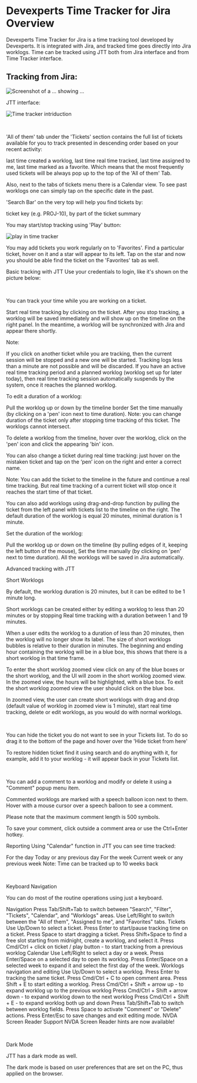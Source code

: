 # Devexperts Time Tracker for Jira Overview

Devexperts Time Tracker for Jira is a time tracking tool developed by Devexperts. It is integrated with Jira, and tracked time goes directly into 
Jira worklogs. Time can be tracked using JTT both from Jira interface and from Time Tracker interface.

## Tracking from Jira:
![Screenshot of a ... showing ...](/assets/images/tracking-from-Jira.jpg)

JTT interface:

![Time tracker intriduction](/assets/images/Manual_introduction.jpg)

    ‌‌‍‍

'All of them' tab under the 'Tickets' section сontains the full list of tickets available for you to track presented in descending order based on your recent activity:

last time created a worklog,
last time real time tracked,
last time assigned to me,
last time marked as a favorite.
Which means that the most frequently used tickets will be always pop up to the top of the 'All of them' Tab.

Also, next to the tabs of tickets menu there is a Calendar view. To see past worklogs one can simply tap on the specific date in the past.

'Search Bar' on the very top will help you find tickets by:

ticket key (e.g. PROJ-10),
by part of the ticket summary


You may start/stop tracking using 'Play' button:

![play in time tracker](/assets/images/play.jpg)





You may add tickets you work regularly on to 'Favorites'. Find a particular ticket, hover on it and a star will appear to its left. Tap on the star and now you should be able find the ticket on the 'Favorites' tab as well.








Basic tracking with JTT
Use your credentials to login, like it's shown on the picture below:



    ‌‌‍‍

You can track your time while you are working on a ticket.

Start real time tracking by clicking on the ticket. After you stop tracking, a worklog will be saved immediately and will show up on the timeline on the right panel. In the meantime, a worklog will be synchronized with Jira and appear there shortly.

Note:

If you click on another ticket while you are tracking, then the current session will be stopped and a new one will be started. Tracking logs less than a minute are not possible and will be discarded.
If you have an active real time tracking period and a planned worklog (worklog set up for later today), then real time tracking session automatically suspends by the system, once it reaches the planned worklog.




To edit a duration of a worklog:

Pull the worklog up or down by the timeline border
Set the time manually (by clicking on a 'pen' icon next to time duration).
Note: you can change duration of the ticket only after stopping time tracking of this ticket. The worklogs cannot intersect.





To delete a worklog from the timeline, hover over the worklog, click on the 'pen' icon and click the appearing 'bin' icon.





You can also change a ticket during real time tracking: just hover on the mistaken ticket and tap on the ‘pen’ icon on the right and enter a correct name. 





Note: You can add the ticket to the timeline in the future and continue a real time tracking. But real time tracking of a current ticket will stop once it reaches the start time of that ticket. 

You can also add worklogs using drag-and-drop function by pulling the ticket from the left panel with tickets list to the timeline on the right. The default duration of the worklog is equal 20 minutes, minimal duration is 1 minute. 



Set the duration of the worklog:

Pull the worklog up or down on the timeline (by pulling edges of it, keeping the left button of the mouse),
Set the time manually (by clicking on 'pen' next to time duration).
All the worklogs will be saved in Jira automatically. 




Advanced tracking with JTT
    ‌‌‍‍

Short Worklogs

By default, the worklog duration is 20 minutes, but it can be edited to be 1 minute long.

Short worklogs can be created either by editing a worklog to less than 20 minutes or by stopping Real time tracking with a duration between 1 and 19 minutes.






When a user edits the worklog to a duration of less than 20 minutes, then the worklog will no longer show its label.
The size of short worklogs bubbles is relative to their duration in minutes.
The beginning and ending hour containing the worklog will be in a blue box, this shows that there is a short worklog in that time frame. 

To enter the short worklog zoomed view click on any of the blue boxes or the short worklog, and the UI will zoom in the short worklog zoomed view.
In the zoomed view, the hours will be highlighted, with a blue box. To exit the short worklog zoomed view the user should click on the blue box.

In zoomed view, the user can create short worklogs with drag and drop (default value of worklog in zoomed view is 1 minute), start real time tracking, delete or edit worklogs, as you would do with normal worklogs.






    ‌‌‍‍

You can hide the ticket you do not want to see in your Tickets list. To do so drag it to the bottom of the page and hover over the 'Hide ticket from here' 





To restore hidden ticket find it using search and do anything with it, for example, add it to your worklog - it will appear back in your Tickets list.









    ‌‌‍‍

You can add a comment to a worklog and modify or delete it using a "Comment" popup menu item.

Commented worklogs are marked with a speech balloon icon next to them. Hover with a mouse cursor over a speech balloon to see a comment.

Please note that the maximum comment length is 500 symbols.

To save your comment, click outside a comment area or use the Ctrl+Enter hotkey.










Reporting
Using "Calendar" function in JTT you can see time tracked:

For the day
Today or any previous day
For the week 
Current week or any previous week
Note: Time can be tracked up to 10 weeks back











    ‌‌‍‍

Keyboard Navigation
    ‌‌‍‍

You can do most of the routine operations using just a keyboard.

Navigation
Press Tab/Shift+Tab to switch between "Search", "Filter", "Tickets", "Calendar", and "Worklogs" areas.
Use Left/Right to switch between the "All of them", "Assigned to me", and "Favorites" tabs.
Tickets
Use Up/Down to select a ticket.
Press Enter to start/pause tracking time on a ticket.
Press Space to start dragging a ticket.
Press Shift+Space to find a free slot starting from midnight, create a worklog, and select it.
Press Cmd/Ctrl + click on ticket / play button - to start tracking from a previous worklog
Calendar
Use Left/Right to select a day or a week.
Press Enter/Space on a selected day to open its worklog.
Press Enter/Space on a selected week to expand it and select the first day of the week.
Worklogs navigation and editing
Use Up/Down to select a worklog.
Press Enter to tracking the same ticket.
Press Cmd/Ctrl + C to open comment area.
Press Shift + E to start editing a worklog.
Press Cmd/Ctrl + Shift + arrow up - to expand worklog up to the previous worklog
Press Cmd/Ctrl + Shift + arrow down - to expand worklog down to the next worklog
Press Cmd/Ctrl + Shift + E - to expand worklog both up and down
Press Tab/Shift+Tab to switch between worklog fields.
Press Space to activate "Comment" or "Delete" actions.
Press Enter/Esc to save changes and exit editing mode.
NVDA Screen Reader Support
NVDA Screen Reader hints are now available!





    ‌‌‍‍

Dark Mode
    ‌‌‍‍

JTT has a dark mode as well.

The dark mode is based on user preferences that are set on the PC, thus applied on the browser.
